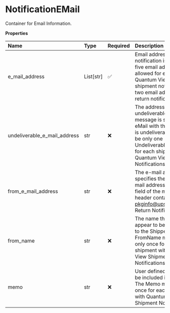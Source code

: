 # NotificationEMail

Container for Email Information.

**Properties**

| Name                         | Type      | Required | Description                                                                                                                                                                                                               |
| :--------------------------- | :-------- | :------- | :------------------------------------------------------------------------------------------------------------------------------------------------------------------------------------------------------------------------ |
| e_mail_address               | List[str] | ✅       | Email address where the notification is sent. Up to five email addresses are allowed for each type of Quantum View TM shipment notification. Up to two email address for return notification.                             |
| undeliverable_e_mail_address | str       | ❌       | The address where an undeliverable eMail message is sent if the eMail with the notification is undeliverable. There can be only one UndeliverableEMailAddress for each shipment with Quantum View Shipment Notifications. |
| from_e_mail_address          | str       | ❌       | The e-mail address specifies the Reply To E-mail address. The "From" field of the message header contains pkginfo@ups.com. Valid for Return Notification only.                                                            |
| from_name                    | str       | ❌       | The name the email will appear to be from. Defaults to the Shipper Name. The FromName must occur only once for each shipment with Quantum View Shipment Notifications.                                                    |
| memo                         | str       | ❌       | User defined text that will be included in the eMail. The Memo must occur only once for each shipment with Quantum View Shipment Notifications.                                                                           |

<!-- This file was generated by liblab | https://liblab.com/ -->
